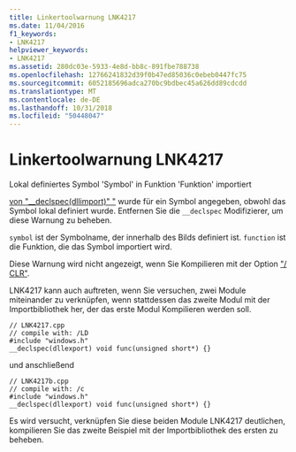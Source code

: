 ```yaml
---
title: Linkertoolwarnung LNK4217
ms.date: 11/04/2016
f1_keywords:
- LNK4217
helpviewer_keywords:
- LNK4217
ms.assetid: 280dc03e-5933-4e8d-bb8c-891fbe788738
ms.openlocfilehash: 12766241832d39f0b47ed85036c0ebeb0447fc75
ms.sourcegitcommit: 6052185696adca270bc9bdbec45a626dd89cdcdd
ms.translationtype: MT
ms.contentlocale: de-DE
ms.lasthandoff: 10/31/2018
ms.locfileid: "50448047"
---
```

# <a name="linker-tools-warning-lnk4217"></a>Linkertoolwarnung LNK4217

Lokal definiertes Symbol 'Symbol' in Funktion 'Funktion' importiert

[von "__declspec(dllimport)" "](../../cpp/dllexport-dllimport.md) wurde für ein Symbol angegeben, obwohl das Symbol lokal definiert wurde. Entfernen Sie die `__declspec` Modifizierer, um diese Warnung zu beheben.

`symbol` ist der Symbolname, der innerhalb des Bilds definiert ist. `function` ist die Funktion, die das Symbol importiert wird.

Diese Warnung wird nicht angezeigt, wenn Sie Kompilieren mit der Option ["/ CLR"](../../build/reference/clr-common-language-runtime-compilation.md).

LNK4217 kann auch auftreten, wenn Sie versuchen, zwei Module miteinander zu verknüpfen, wenn stattdessen das zweite Modul mit der Importbibliothek her, der das erste Modul Kompilieren werden soll.

```
// LNK4217.cpp
// compile with: /LD
#include "windows.h"
__declspec(dllexport) void func(unsigned short*) {}
```

und anschließend

```
// LNK4217b.cpp
// compile with: /c
#include "windows.h"
__declspec(dllexport) void func(unsigned short*) {}
```

Es wird versucht, verknüpfen Sie diese beiden Module LNK4217 deutlichen, kompilieren Sie das zweite Beispiel mit der Importbibliothek des ersten zu beheben.